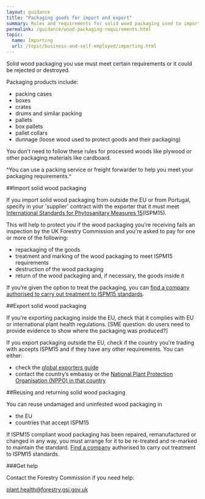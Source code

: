 ```yaml
---
layout: guidance
title: "Packaging goods for import and export"
summary: Rules and requirements for solid wood packaging used to import and export goods, including wooden crates, drums and pallets.
permalink: /guidance/wood-packaging-requirements.html
topic:
  name: Importing
  url: /topic/business-and-self-employed/importing.html
---
```

Solid wood packaging you use must meet certain requirements or it could be rejected or destroyed.

Packaging products include:

- packing cases
- boxes
- crates
- drums and similar packing
- pallets
- box pallets
- pallet collars
- dunnage (loose wood used to protect goods and their packaging)

You don't need to follow these rules for processed woods like plywood or other packaging materials like cardboard.

^You can use a packing service or freight forwarder to help you meet your packaging requirements.^

##Import solid wood packaging

If you import solid wood packaging from outside the EU or from Portugal, specify in your 'supplier' contract with the exporter that it must meet [International Standards for Phytosanitary Measures 15](http://www.forestry.gov.uk/pdf/fcph004.pdf/$file/fcph004.pdf)(ISPM15).

This will help to protect you if the wood packaging you're receiving fails an inspection by the UK Forestry Commission and you're asked to pay for one or more of the following:

- repackaging  of the goods
- treatment and marking of the wood packaging to meet ISPM15 requirements
- destruction of the wood packaging
- return of the wood packaging and, if necessary, the goods inside it

If you’re given the option to treat the packaging, you can [find a company authorised to carry out treatment to ISPM15 standards](http://www.timcon.org/FindASupplier/Default.asp).

##Export solid wood packaging

If you’re exporting packaging inside the EU, check that it complies with EU or international plant health regulations.
[SME question: do users need to provide evidence to show where the packaging was produced?]

If you export packaging outside the EU, check if the country you’re trading with accepts ISPM15 and if they have any other requirements. You can either:

- check the [global exporters guide](http://www.timcon.org/ISPM15/ISPM15GlobalGuide.asp)
- contact the country’s embassy or the [National Plant Protection Organisation (NPPO) in that country](https://www.ippc.int/en/partners/regional-plant-protection-organizations)

##Reusing and returning solid  wood packaging

 You can reuse undamaged and uninfested wood packaging in 

- the EU
- countries that accept ISPM15

If ISPM15 compliant  wood packaging has been repaired, remanufactured or changed in any way, you must arrange for it to be re-treated and re-marked to maintain the standard. [Find a company]((http://www.timcon.org/FindASupplier/Default.asp)) authorised to carry out treatment to ISPM15 standards.

###Get help

Contact the Forestry Commission if you need help:

[plant.health@forestry.gsi.gov.uk](mailto:plant.health@forestry.gsi.gov.uk)
